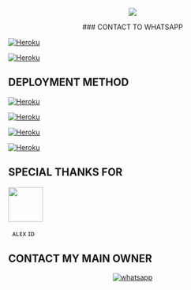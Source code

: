 <p align = center>   <img src="https://telegra.ph/file/55c73f8d525de43aea0c0.jpg"</p>
  


 <p align="center"> ### CONTACT TO WHATSAPP


<a href='https://signup.heroku.com/' target="_blank"><img alt='Heroku' src='https://img.shields.io/badge/-Fork Repo-blue?style=for-the-badge&logo=github&logoColor=white'/></a>

<a href='https://signup.heroku.com/' target="_blank"><img alt='Heroku' src='https://img.shields.io/badge/-Pair Code-blue?style=for-the-badge&logo=Whatsapp&logoColor=white'/></a>


DEPLOYMENT METHOD
-

<a href='https://signup.heroku.com/' target="_blank"><img alt='Heroku' src='https://img.shields.io/badge/-railway deploy-blue?style=for-the-badge&logo=railway&logoColor=white'/></a>



<a href='https://signup.heroku.com/' target="_blank"><img alt='Heroku' src='https://img.shields.io/badge/-heroku deploy-blue?style=for-the-badge&logo=heroku&logoColor=white'/></a>



<a href='https://signup.heroku.com/' target="_blank"><img alt='Heroku' src='https://img.shields.io/badge/-Render deploy-blue?style=for-the-badge&logo=render&logoColor=white'/></a>



<a href='https://signup.heroku.com/' target="_blank"><img alt='Heroku' src='https://img.shields.io/badge/-koyeb deploy-blue?style=for-the-badge&logo=koyeb&logoColor=white'/></a>





SPECIAL THANKS FOR
-

<p align = left> <img src="https://telegra.ph/file/d04c9bc108603e4a6b13a.jpg"<width=70 height=70/p>

‎ ‎ ᴀʟᴇx ɪᴅ

CONTACT MY MAIN OWNER
-
 <p align="center">

  <a aria-label="Owner WhatsApp Channel" href="https://wa.me/+94786328485" target="_blank">
    <img alt="whatsapp" src="https://img.shields.io/badge/WhatsApp Owner-25D366?style=for-the-badge&logo=whatsapp&logoColor=white" />
  </a>

